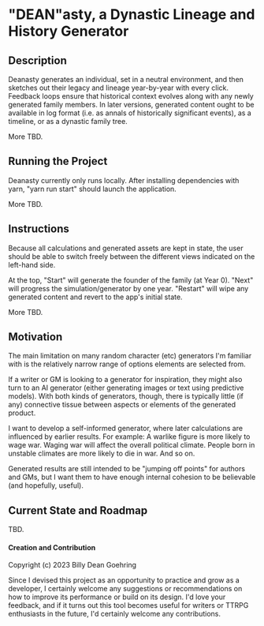 # "DEAN"asty, a Dynastic Lineage and History Generator

## Description
Deanasty generates an individual, set in a neutral environment, and then sketches out their legacy and lineage year-by-year with every click. Feedback loops ensure that historical context evolves along with any newly generated family members. In later versions, generated content ought to be available in log format (i.e. as annals of historically significant events), as a timeline, or as a dynastic family tree.

More TBD.

## Running the Project
Deanasty currently only runs locally. After installing dependencies with yarn, "yarn run start" should launch the application.

More TBD.

## Instructions
Because all calculations and generated assets are kept in state, the user should be able to switch freely between the different views indicated on the left-hand side. 

At the top, "Start" will generate the founder of the family (at Year 0). "Next" will progress the simulation/generator by one year. "Restart" will wipe any generated content and revert to the app's initial state.

More TBD.

## Motivation
The main limitation on many random character (etc) generators I'm familiar with is the relatively narrow range of options elements are selected from. 

If a writer or GM is looking to a generator for inspiration, they might also turn to an AI generator (either generating images or text using predictive models). With both kinds of generators, though, there is typically little (if any) connective tissue between aspects or elements of the generated product. 

I want to develop a self-informed generator, where later calculations are influenced by earlier results. For example: A warlike figure is more likely to wage war. Waging war will affect the overall political climate. People born in unstable climates are more likely to die in war. And so on. 

Generated results are still intended to be "jumping off points" for authors and GMs, but I want them to have enough internal cohesion to be believable (and hopefully, useful). 

## Current State and Roadmap
TBD.

#### Creation and Contribution
Copyright (c) 2023 Billy Dean Goehring

Since I devised this project as an opportunity to practice and grow as a developer, I certainly welcome any suggestions or recommendations on how to improve its performance or build on its design. I'd love your feedback, and if it turns out this tool becomes useful for writers or TTRPG enthusiasts in the future, I'd certainly welcome any contributions. 